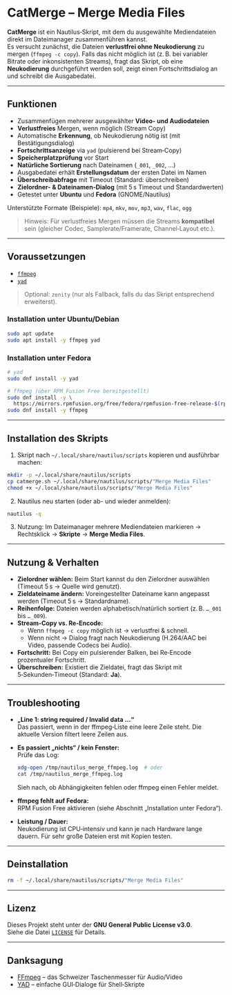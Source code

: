 # CatMerge – Merge Media Files

**CatMerge** ist ein Nautilus‑Skript, mit dem du ausgewählte Mediendateien direkt im Dateimanager zusammenführen kannst.  
Es versucht zunächst, die Dateien **verlustfrei ohne Neukodierung** zu mergen (`ffmpeg -c copy`). Falls das nicht möglich ist
(z. B. bei variabler Bitrate oder inkonsistenten Streams), fragt das Skript, ob eine **Neukodierung** durchgeführt werden soll,
zeigt einen Fortschrittsdialog an und schreibt die Ausgabedatei.

---

## Funktionen

- Zusammenfügen mehrerer ausgewählter **Video- und Audiodateien**
- **Verlustfreies** Mergen, wenn möglich (Stream Copy)
- Automatische **Erkennung**, ob Neukodierung nötig ist (mit Bestätigungsdialog)
- **Fortschrittsanzeige** via `yad` (pulsierend bei Stream‑Copy)
- **Speicherplatzprüfung** vor Start
- **Natürliche Sortierung** nach Dateinamen (`_001`, `_002`, …)
- Ausgabedatei erhält **Erstellungsdatum** der ersten Datei im Namen
- **Überschreibabfrage** mit Timeout (Standard: überschreiben)
- **Zielordner- & Dateinamen‑Dialog** (mit 5 s Timeout und Standardwerten)
- Getestet unter **Ubuntu** und **Fedora** (GNOME/Nautilus)

Unterstützte Formate (Beispiele): `mp4`, `mkv`, `mov`, `mp3`, `wav`, `flac`, `ogg`  
> Hinweis: Für verlustfreies Mergen müssen die Streams **kompatibel** sein (gleicher Codec, Samplerate/Framerate, Channel‑Layout etc.).

---

## Voraussetzungen

- [`ffmpeg`](https://ffmpeg.org/)
- [`yad`](https://sourceforge.net/projects/yad-dialog/)

> Optional: `zenity` (nur als Fallback, falls du das Skript entsprechend erweiterst).

### Installation unter Ubuntu/Debian
```bash
sudo apt update
sudo apt install -y ffmpeg yad
```

### Installation unter Fedora
```bash
# yad
sudo dnf install -y yad

# ffmpeg (über RPM Fusion Free bereitgestellt)
sudo dnf install -y \
  https://mirrors.rpmfusion.org/free/fedora/rpmfusion-free-release-$(rpm -E %fedora).noarch.rpm
sudo dnf install -y ffmpeg
```

---

## Installation des Skripts

1) Skript nach `~/.local/share/nautilus/scripts` kopieren und ausführbar machen:
```bash
mkdir -p ~/.local/share/nautilus/scripts
cp catmerge.sh ~/.local/share/nautilus/scripts/"Merge Media Files"
chmod +x ~/.local/share/nautilus/scripts/"Merge Media Files"
```

2) Nautilus neu starten (oder ab- und wieder anmelden):
```bash
nautilus -q
```

3) Nutzung: Im Dateimanager mehrere Mediendateien markieren → Rechtsklick → **Skripte** → **Merge Media Files**.

---

## Nutzung & Verhalten

- **Zielordner wählen:** Beim Start kannst du den Zielordner auswählen (Timeout 5 s → Quelle wird genutzt).
- **Zieldateiname ändern:** Voreingestellter Dateiname kann angepasst werden (Timeout 5 s → Standardname).
- **Reihenfolge:** Dateien werden alphabetisch/natürlich sortiert (z. B. `…_001` bis `…_009`).
- **Stream‑Copy vs. Re‑Encode:**  
  - Wenn `ffmpeg -c copy` möglich ist → verlustfrei & schnell.  
  - Wenn nicht → Dialog fragt nach Neukodierung (H.264/AAC bei Video, passende Codecs bei Audio).  
- **Fortschritt:** Bei Copy ein pulsierender Balken, bei Re‑Encode prozentualer Fortschritt.
- **Überschreiben:** Existiert die Zieldatei, fragt das Skript mit 5‑Sekunden‑Timeout (Standard: **Ja**).

---

## Troubleshooting

- **„Line 1: string required / Invalid data …“**  
  Das passiert, wenn in der ffmpeg‑Liste eine leere Zeile steht. Die aktuelle Version filtert leere Zeilen aus.

- **Es passiert „nichts“ / kein Fenster:**  
  Prüfe das Log:  
  ```bash
  xdg-open /tmp/nautilus_merge_ffmpeg.log  # oder
  cat /tmp/nautilus_merge_ffmpeg.log
  ```
  Sieh nach, ob Abhängigkeiten fehlen oder ffmpeg einen Fehler meldet.

- **ffmpeg fehlt auf Fedora:**  
  RPM Fusion Free aktivieren (siehe Abschnitt „Installation unter Fedora“).

- **Leistung / Dauer:**  
  Neukodierung ist CPU‑intensiv und kann je nach Hardware lange dauern. Für sehr große Dateien erst mit Kopien testen.

---

## Deinstallation

```bash
rm -f ~/.local/share/nautilus/scripts/"Merge Media Files"
```

---

## Lizenz

Dieses Projekt steht unter der **GNU General Public License v3.0**.  
Siehe die Datei [`LICENSE`](LICENSE) für Details.

---

## Danksagung

- [FFmpeg](https://ffmpeg.org/) – das Schweizer Taschenmesser für Audio/Video
- [YAD](https://sourceforge.net/projects/yad-dialog/) – einfache GUI‑Dialoge für Shell‑Skripte

